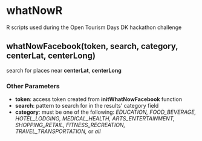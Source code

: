# whatNowR
R scripts used during the Open Tourism Days DK hackathon challenge

## whatNowFacebook(token, search, category, centerLat, centerLong)

search for places near **centerLat**, **centerLong**

### Other Parameters
- **token**: access token created from **initWhatNowFacebook** function
- **search**: pattern to search for in the results' category field
- **category**: must be one of the following: *EDUCATION, FOOD_BEVERAGE, HOTEL_LODGING, MEDICAL_HEALTH, ARTS_ENTERTAINMENT, SHOPPING_RETAIL, FITNESS_RECREATION, TRAVEL_TRANSPORTATION,* or *all*
